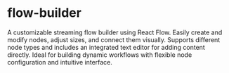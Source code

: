 # flow-builder
A customizable streaming flow builder using React Flow. Easily create and modify nodes, adjust sizes, and connect them visually. Supports different node types and includes an integrated text editor for adding content directly. Ideal for building dynamic workflows with flexible node configuration and intuitive interface.
